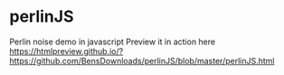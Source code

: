 # perlinJS
Perlin noise demo in javascript
Preview it in action here https://htmlpreview.github.io/?https://github.com/BensDownloads/perlinJS/blob/master/perlinJS.html
